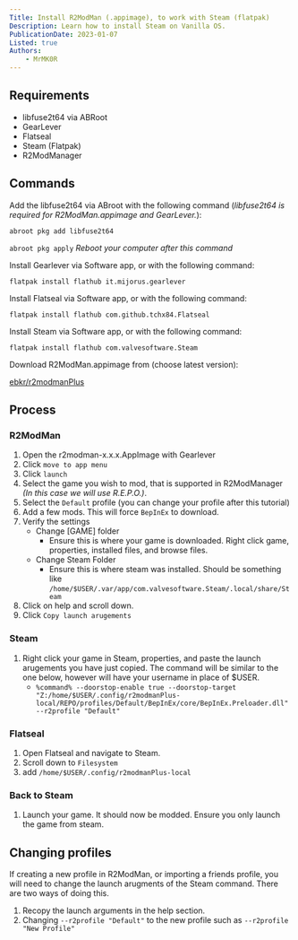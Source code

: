 ```yaml
---
Title: Install R2ModMan (.appimage), to work with Steam (flatpak)
Description: Learn how to install Steam on Vanilla OS.
PublicationDate: 2023-01-07
Listed: true
Authors:
    - MrMK0R
---
```

## Requirements
- libfuse2t64 via ABRoot
- GearLever
- Flatseal
- Steam (Flatpak)
- R2ModManager


## Commands
Add the libfuse2t64 via ABroot with the following command (*libfuse2t64 is required for R2ModMan.appimage and GearLever.*):

`abroot pkg add libfuse2t64`

`abroot pkg apply`
*Reboot your computer after this command*

Install Gearlever via Software app, or with the following command:

`flatpak install flathub it.mijorus.gearlever`

Install Flatseal via Software app, or with the following command:

`flatpak install flathub com.github.tchx84.Flatseal`

Install Steam via Software app, or with the following command:

`flatpak install flathub com.valvesoftware.Steam`

Download R2ModMan.appimage from (choose latest version):

[ebkr/r2modmanPlus](https://github.com/ebkr/r2modmanPlus/releases)


## Process
### R2ModMan
1. Open the r2modman-x.x.x.AppImage with Gearlever
2. Click `move to app menu`
3. Click `launch`
4. Select the game you wish to mod, that is supported in R2ModManager *(In this case we will use R.E.P.O.)*.
5. Select the `Default` profile (you can change your profile after this tutorial)
6. Add a few mods. This will force `BepInEx` to download.
7. Verify the settings
    - Change [GAME] folder
        - Ensure this is where your game is downloaded. Right click game, properties, installed files, and browse files.
    - Change Steam Folder
        - Ensure this is where steam was installed. Should be something like `/home/$USER/.var/app/com.valvesoftware.Steam/.local/share/Steam`
8. Click on help and scroll down.
9. Click `Copy launch arugements`

### Steam
1. Right click your game in Steam, properties, and paste the launch arugements you have just copied. The command will be similar to the one below, however will have your username in place of $USER.
    - `%command% --doorstop-enable true --doorstop-target "Z:/home/$USER/.config/r2modmanPlus-local/REPO/profiles/Default/BepInEx/core/BepInEx.Preloader.dll" --r2profile "Default"`

### Flatseal
1. Open Flatseal and navigate to Steam.
2. Scroll down to `Filesystem`
3. add `/home/$USER/.config/r2modmanPlus-local`

### Back to Steam
1. Launch your game. It should now be modded. Ensure you only launch the game from steam.

## Changing profiles
If creating a new profile in R2ModMan, or importing a friends profile, you will need to change the launch arugments of the Steam command. There are two ways of doing this.

1. Recopy the launch arguments in the help section.
2. Changing `--r2profile "Default"` to the new profile such as `--r2profile "New Profile"`

